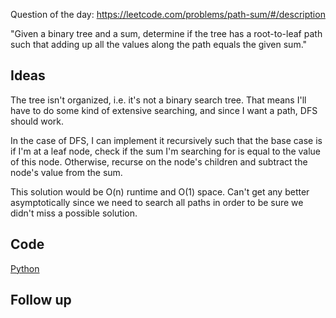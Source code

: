 Question of the day: https://leetcode.com/problems/path-sum/#/description

"Given a binary tree and a sum, determine if the tree
has a root-to-leaf path such that adding up all the
values along the path equals the given sum."

## Ideas ##

The tree isn't organized, i.e. it's not a binary search
tree. That means I'll have to do some kind of extensive
searching, and since I want a path, DFS should work.

In the case of DFS, I can implement it recursively such that
the base case is if I'm at a leaf node, check if the sum
I'm searching for is equal to the value of this node.
Otherwise, recurse on the node's children and subtract
the node's value from the sum.

This solution would be O(n) runtime and O(1) space. Can't
get any better asymptotically since we need to search
all paths in order to be sure we didn't miss a possible
solution.

## Code ##

[Python](./pathsum.py)

## Follow up ##